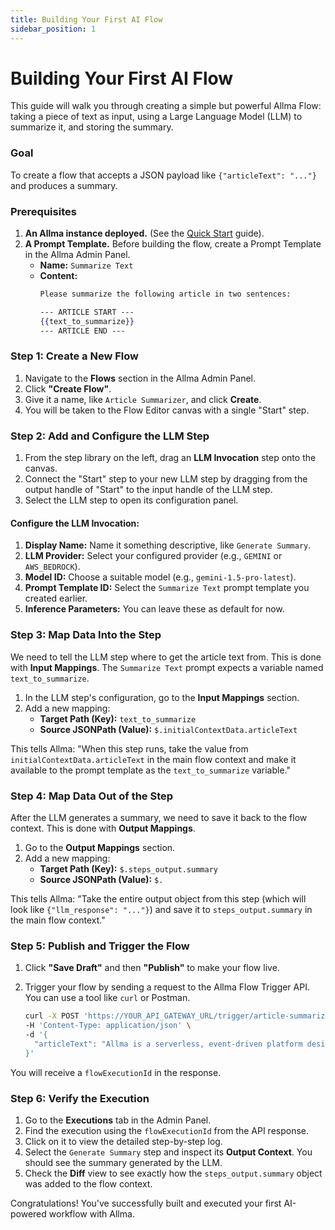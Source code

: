 ```yaml
---
title: Building Your First AI Flow
sidebar_position: 1
---
```


# Building Your First AI Flow

This guide will walk you through creating a simple but powerful Allma Flow: taking a piece of text as input, using a Large Language Model (LLM) to summarize it, and storing the summary.

### Goal

To create a flow that accepts a JSON payload like `{"articleText": "..."}` and produces a summary.

### Prerequisites

1.  **An Allma instance deployed.** (See the [Quick Start](./../getting-started/quick-start.md) guide).
2.  **A Prompt Template.** Before building the flow, create a Prompt Template in the Allma Admin Panel.
    -   **Name:** `Summarize Text`
    -   **Content:**
        ```handlebars
        Please summarize the following article in two sentences:

        --- ARTICLE START ---
        {{text_to_summarize}}
        --- ARTICLE END ---
        ```

### Step 1: Create a New Flow

1.  Navigate to the **Flows** section in the Allma Admin Panel.
2.  Click **"Create Flow"**.
3.  Give it a name, like `Article Summarizer`, and click **Create**.
4.  You will be taken to the Flow Editor canvas with a single "Start" step.

### Step 2: Add and Configure the LLM Step

1.  From the step library on the left, drag an **LLM Invocation** step onto the canvas.
2.  Connect the "Start" step to your new LLM step by dragging from the output handle of "Start" to the input handle of the LLM step.
3.  Select the LLM step to open its configuration panel.

#### Configure the LLM Invocation:

1.  **Display Name:** Name it something descriptive, like `Generate Summary`.
2.  **LLM Provider:** Select your configured provider (e.g., `GEMINI` or `AWS_BEDROCK`).
3.  **Model ID:** Choose a suitable model (e.g., `gemini-1.5-pro-latest`).
4.  **Prompt Template ID:** Select the `Summarize Text` prompt template you created earlier.
5.  **Inference Parameters:** You can leave these as default for now.

### Step 3: Map Data Into the Step

We need to tell the LLM step where to get the article text from. This is done with **Input Mappings**. The `Summarize Text` prompt expects a variable named `text_to_summarize`.

1.  In the LLM step's configuration, go to the **Input Mappings** section.
2.  Add a new mapping:
    -   **Target Path (Key):** `text_to_summarize`
    -   **Source JSONPath (Value):** `$.initialContextData.articleText`

This tells Allma: "When this step runs, take the value from `initialContextData.articleText` in the main flow context and make it available to the prompt template as the `text_to_summarize` variable."

### Step 4: Map Data Out of the Step

After the LLM generates a summary, we need to save it back to the flow context. This is done with **Output Mappings**.

1.  Go to the **Output Mappings** section.
2.  Add a new mapping:
    -   **Target Path (Key):** `$.steps_output.summary`
    -   **Source JSONPath (Value):** `$.`

This tells Allma: "Take the entire output object from this step (which will look like `{"llm_response": "..."}`) and save it to `steps_output.summary` in the main flow context."

### Step 5: Publish and Trigger the Flow

1.  Click **"Save Draft"** and then **"Publish"** to make your flow live.
2.  Trigger your flow by sending a request to the Allma Flow Trigger API. You can use a tool like `curl` or Postman.

    ```bash title="Example using curl"
    curl -X POST 'https://YOUR_API_GATEWAY_URL/trigger/article-summarizer' \
    -H 'Content-Type: application/json' \
    -d '{
      "articleText": "Allma is a serverless, event-driven platform designed to build, execute, and manage complex, AI-powered automated workflows, known as Flows. It acts as a digital factory for orchestrating sophisticated business processes, combining data integration, conditional logic, and advanced AI capabilities in a robust, scalable, and observable environment."
    }'
    ```

You will receive a `flowExecutionId` in the response.

### Step 6: Verify the Execution

1.  Go to the **Executions** tab in the Admin Panel.
2.  Find the execution using the `flowExecutionId` from the API response.
3.  Click on it to view the detailed step-by-step log.
4.  Select the `Generate Summary` step and inspect its **Output Context**. You should see the summary generated by the LLM.
5.  Check the **Diff** view to see exactly how the `steps_output.summary` object was added to the flow context.

Congratulations! You've successfully built and executed your first AI-powered workflow with Allma.